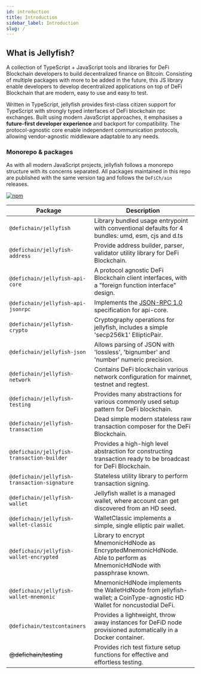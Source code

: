 ```yaml
---
id: introduction
title: Introduction
sidebar_label: Introduction
slug: /
---
```


## What is Jellyfish?

A collection of TypeScript + JavaScript tools and libraries for DeFi Blockchain developers to build decentralized 
finance on Bitcoin. Consisting of multiple packages with more to be added in the future, this JS library enable 
developers to develop decentralized applications on top of DeFi Blockchain that are modern, easy to use and easy to 
test.

Written in TypeScript, jellyfish provides first-class citizen support for TypeScript with strongly typed interfaces of
DeFi blockchain rpc exchanges. Built using modern JavaScript approaches, it emphasises a **future-first developer experience**
and backport for compatibility. The protocol-agnostic core enable independent communication protocols, allowing
vendor-agnostic middleware adaptable to any needs.

### Monorepo & packages 

As with all modern JavaScript projects, jellyfish follows a monorepo structure with its concerns separated. All packages
maintained in this repo are published with the same version tag and follows the `DeFiCh/ain` releases.

[![npm](https://img.shields.io/npm/v/@defichain/jellyfish)](https://www.npmjs.com/package/@defichain/jellyfish/v/latest)

Package                                            | Description 
---------------------------------------------------|-------------
`@defichain/jellyfish`                             | Library bundled usage entrypoint with conventional defaults for 4 bundles: umd, esm, cjs and d.ts
`@defichain/jellyfish-address`                     | Provide address builder, parser, validator utility library for DeFi Blockchain.
`@defichain/jellyfish-api-core`                    | A protocol agnostic DeFi Blockchain client interfaces, with a "foreign function interface" design.
`@defichain/jellyfish-api-jsonrpc`                 | Implements the [JSON-RPC 1.0](https://www.jsonrpc.org/specification_v1) specification for api-core.
`@defichain/jellyfish-crypto`                      | Cryptography operations for jellyfish, includes a simple 'secp256k1' EllipticPair.
`@defichain/jellyfish-json`                        | Allows parsing of JSON with 'lossless', 'bignumber' and 'number' numeric precision.
`@defichain/jellyfish-network`                     | Contains DeFi blockchain various network configuration for mainnet, testnet and regtest.
`@defichain/jellyfish-testing`                     | Provides many abstractions for various commonly used setup pattern for DeFi blockchain.
`@defichain/jellyfish-transaction`                 | Dead simple modern stateless raw transaction composer for the DeFi Blockchain.
`@defichain/jellyfish-transaction-builder`         | Provides a high-high level abstraction for constructing transaction ready to be broadcast for DeFi Blockchain.
`@defichain/jellyfish-transaction-signature`       | Stateless utility library to perform transaction signing.
`@defichain/jellyfish-wallet`                      | Jellyfish wallet is a managed wallet, where account can get discovered from an HD seed.
`@defichain/jellyfish-wallet-classic`              | WalletClassic implements a simple, single elliptic pair wallet.
`@defichain/jellyfish-wallet-encrypted`            | Library to encrypt MnemonicHdNode as EncryptedMnemonicHdNode. Able to perform as MnemonicHdNode with passphrase known.
`@defichain/jellyfish-wallet-mnemonic`             | MnemonicHdNode implements the WalletHdNode from jellyfish-wallet; a CoinType-agnostic HD Wallet for noncustodial DeFi.
`@defichain/testcontainers`                        | Provides a lightweight, throw away instances for DeFiD node provisioned automatically in a Docker container.
~~@defichain/testing~~                             | Provides rich test fixture setup functions for effective and effortless testing.
